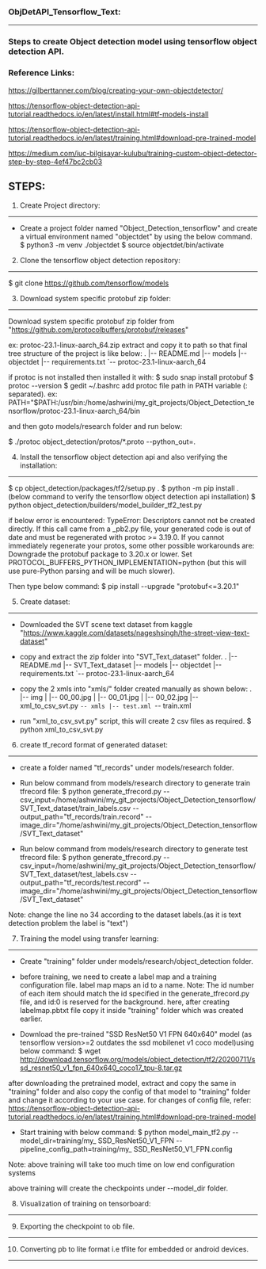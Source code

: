 ### ObjDetAPI_Tensorflow_Text:
------------------------------------
### Steps to create Object detection model using tensorflow object detection API.

### Reference Links:

https://gilberttanner.com/blog/creating-your-own-objectdetector/

https://tensorflow-object-detection-api-tutorial.readthedocs.io/en/latest/install.html#tf-models-install

https://tensorflow-object-detection-api-tutorial.readthedocs.io/en/latest/training.html#download-pre-trained-model

https://medium.com/iuc-bilgisayar-kulubu/training-custom-object-detector-step-by-step-4ef47bc2cb03

STEPS:
-------
1. Create Project directory:
------------------------------------
- Create a project folder named "Object_Detection_tensorflow" and create a virtual environment named "objectdet" by using the below command.
$ python3 -m venv ./objectdet
$ source objectdet/bin/activate

2. Clone the tensorflow object detection repository:
------------------------------------------------------
$ git clone https://github.com/tensorflow/models


3. Download system specific protobuf zip folder:
--------------------------------------------------
Download system specific protobuf zip folder from "https://github.com/protocolbuffers/protobuf/releases"

ex: protoc-23.1-linux-aarch_64.zip extract and copy it to path so that final tree structure of the project is like below:
		.
		|-- README.md
		|-- models
		|-- objectdet
		|-- requirements.txt
		`-- protoc-23.1-linux-aarch_64


if protoc is not installed then installed it with:
$ sudo snap install protobuf
$ protoc --version
$ gedit ~/.bashrc
add protoc file path in PATH variable (: separated). ex: PATH="$PATH:/usr/bin:/home/ashwini/my_git_projects/Object_Detection_tensorflow/protoc-23.1-linux-aarch_64/bin

and then goto models/research folder and run below:

$ ./protoc object_detection/protos/*.proto --python_out=.

4. Install the tensorflow object detection api and also verifying the installation:
-------------------------------------------------------------------------------------
$ cp object_detection/packages/tf2/setup.py .
$ python -m pip install .
(below command to verify the tensorflow object detection api installation)
$ python object_detection/builders/model_builder_tf2_test.py

if below error is encountered:
TypeError: Descriptors cannot not be created directly.
If this call came from a _pb2.py file, your generated code is out of date and must be regenerated with protoc >= 3.19.0.
If you cannot immediately regenerate your protos, some other possible workarounds are:
Downgrade the protobuf package to 3.20.x or lower.
Set PROTOCOL_BUFFERS_PYTHON_IMPLEMENTATION=python (but this will use pure-Python parsing and will be much slower).

Then type below command:
$ pip install --upgrade "protobuf<=3.20.1"


5. Create dataset:
---------------------
- Downloaded the SVT scene text dataset from kaggle "https://www.kaggle.com/datasets/nageshsingh/the-street-view-text-dataset"
- copy and extract the zip folder into "SVT_Text_dataset" folder.
		.
		|-- README.md
		|-- SVT_Text_dataset
		|-- models
		|-- objectdet
		|-- requirements.txt
		`-- protoc-23.1-linux-aarch_64
- copy the 2 xmls into "xmls/" folder created manually as shown below:
		.
		|-- img
		|   |-- 00_00.jpg
		|   |-- 00_01.jpg
		|   |-- 00_02.jpg
		|-- xml_to_csv_svt.py
		`-- xmls
		    |-- test.xml
		    `-- train.xml

- run "xml_to_csv_svt.py" script, this will create 2 csv files as required.
$ python xml_to_csv_svt.py

6. create tf_record format of generated dataset:
--------------------------------------------------
- create a folder named "tf_records" under models/research folder.

- Run below command from models/research directory to generate train tfrecord file:
$ python generate_tfrecord.py --csv_input=/home/ashwini/my_git_projects/Object_Detection_tensorflow/SVT_Text_dataset/train_labels.csv  --output_path="tf_records/train.record" --image_dir="/home/ashwini/my_git_projects/Object_Detection_tensorflow/SVT_Text_dataset"

- Run below command from models/research directory to generate test tfrecord file:
$ python generate_tfrecord.py --csv_input=/home/ashwini/my_git_projects/Object_Detection_tensorflow/SVT_Text_dataset/test_labels.csv  --output_path="tf_records/test.record" --image_dir="/home/ashwini/my_git_projects/Object_Detection_tensorflow/SVT_Text_dataset"

Note: change the line no 34 according to the dataset labels.(as it is text detection problem the label is "text")

7. Training the model using transfer learning:
--------------------------------------------------
- Create "training" folder under models/research/object_detection folder.

- before training, we need to create a label map and a training configuration file.
label map maps an id to a name.
Note: The id number of each item should match the id specified in the generate_tfrecord.py file, and id:0 is reserved for the background.
here, after creating labelmap.pbtxt file copy it inside "training" folder which was created earlier.


- Download the pre-trained "SSD ResNet50 V1 FPN 640x640" model (as tensorflow version>=2 outdates the ssd mobilenet v1 coco model)using below command:
$ wget http://download.tensorflow.org/models/object_detection/tf2/20200711/ssd_resnet50_v1_fpn_640x640_coco17_tpu-8.tar.gz

after downloading the pretrained model, extract and copy the same in "training" folder and also copy the config of that model to "training" folder and change it according to your use case.
for changes of config file, refer: https://tensorflow-object-detection-api-tutorial.readthedocs.io/en/latest/training.html#download-pre-trained-model


- Start training with below command:
$ python model_main_tf2.py --model_dir=training/my_ SSD_ResNet50_V1_FPN --pipeline_config_path=training/my_ SSD_ResNet50_V1_FPN.config

Note: above training will take too much time on low end configuration systems

above training will create the checkpoints under --model_dir folder.

8. Visualization of training on tensorboard:
--------------------------------------------------
9.  Exporting the checkpoint to ob file.
--------------------------------------------------
10. Converting pb to lite format i.e tflite for embedded or android devices.
--------------------------------------------------------------------------------



